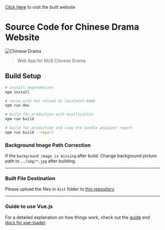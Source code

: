 [Click Here](https://williamshty.github.io/NUSChineseDrama/) to visit the built website
# Source Code for Chinese Drama Website
![Chinese Drama](https://scontent-sit4-1.xx.fbcdn.net/v/t1.0-9/11825090_1483963691901143_6315355764220622427_n.jpg?oh=a8e91f6e9ad11367a8c70c521875a95b&amp;oe=5AE51AD3)

> Web App for NUS Chinese Drama

## Build Setup

``` bash
# install dependencies
npm install

# serve with hot reload at localhost:8080
npm run dev

# build for production with minification
npm run build

# build for production and view the bundle analyzer report
npm run build --report
```
### Background Image Path Correction
If the `background image is missing` after build. Change background picture path to `../img/*.jpg` after building.
***
### Built File Destination
Please upload the files in `dist` folder to [this repository](https://github.com/williamshty/williamshty.github.io/tree/master/NUSChineseDrama)
***
### Guide to use Vue.js
For a detailed explanation on how things work, check out the [guide](http://vuejs-templates.github.io/webpack/) and [docs for vue-loader](http://vuejs.github.io/vue-loader).
